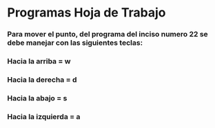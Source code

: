 # Programas Hoja de Trabajo

### Para mover el punto, del programa del inciso numero 22 se debe manejar con las siguientes teclas:

### Hacia la arriba    = w
### Hacia la derecha   = d
### Hacia la abajo     = s
### Hacia la izquierda = a
